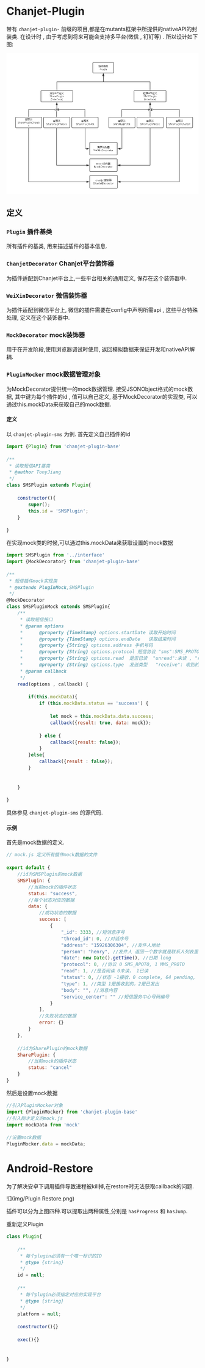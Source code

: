 # Chanjet-Plugin

带有 `chanjet-plugin-` 前缀的项目,都是在mutants框架中所提供的nativeAPI的封装类. 在设计时 , 由于考虑到将来可能会支持多平台(微信 , 钉钉等) . 所以设计如下图:



![设计图例](img/Plugin.png)



## 定义

### `Plugin` 插件基类

所有插件的基类, 用来描述插件的基本信息.



### `ChanjetDecorator` Chanjet平台装饰器

为插件适配到Chanjet平台上,一些平台相关的通用定义, 保存在这个装饰器中.



### `WeiXinDecorator` 微信装饰器

为插件适配到微信平台上, 微信的插件需要在config中声明所需api , 这些平台特殊处理, 定义在这个装饰器中.



### `MockDecorator` mock装饰器

用于在开发阶段,使用浏览器调试时使用, 返回模拟数据来保证开发和nativeAPI解耦.



### `PluginMocker` mock数据管理对象

为MockDecorator提供统一的mock数据管理. 接受JSONObject格式的mock数据, 其中键为每个插件的id , 值可以自己定义, 基于MockDecorator的实现类, 可以通过this.mockData来获取自己的mock数据.



#### 定义

以 `chanjet-plugin-sms` 为例. 首先定义自己插件的id

``` javascript
import {Plugin} from 'chanjet-plugin-base'

/**
 * 读取短信API基类
 * @author TonyJiang
 */
class SMSPlugin extends Plugin{

    constructor(){
        super();
        this.id = 'SMSPlugin';
    }

}
```



在实现mock类的时候,可以通过this.mockData来获取设置的mock数据

``` javascript
import SMSPlugin from '../interface'
import {MockDecorator} from 'chanjet-plugin-base'

/**
 * 短信插件mock实现类
 * @extends PluginMock,SMSPlugin
 */
@MockDecorator
class SMSPluginMock extends SMSPlugin{
    /**
     * 读取短信接口
     * @param options
     *      @property {TimeStamp} options.startDate 读取开始时间
     *      @property {TimeStamp} options.endDate   读取结束时间
     *      @property {String} options.address 手机号码
     *      @property {String} options.protocol 短信协议 "sms":SMS_PROTO , "mms":MMS_PROTO
     *      @property {String} options.read  是否已读  "unread":未读 , "read":已读
     *      @property {String} options.type  发送类型   "receive": 收到的短信 , "send" 发出的短信
     * @param callback
     */
    read(options , callback) {

        if(this.mockData){
            if (this.mockData.status == 'success') {

                let mock = this.mockData.data.success;
                callback({result: true, data: mock});

            } else {
                callback({result: false});
            }
        }else{
            callback({result : false});
        }


    }

}
```



具体参见 `chanjet-plugin-sms` 的源代码.







#### 示例

首先是mock数据的定义.

``` javascript
// mock.js 定义所有插件mock数据的文件

export default {
  	//id为SMSPlugin的mock数据
    SMSPlugin: {
      	//当前mock的插件状态
        status: "success",
		//每个状态对应的数据
        data: {
          	//成功状态的数据
            success: [
                {
                    "_id": 3333, //短消息序号
                    "thread_id": 0, //对话序号
                    "address": "15926306304", //发件人地址
                    "person": "henry", //发件人 返回一个数字就是联系人列表里的序号，陌生人为null
                    "date": new Date().getTime(), //日期 long
                    "protocol": 0, //协议 0 SMS_RPOTO, 1 MMS_PROTO
                    "read": 1, //是否阅读 0未读， 1已读
                    "status": 0, //状态 -1接收，0 complete, 64 pending, 128 failed
                    "type": 1, //类型 1是接收到的，2是已发出
                    "body": "", //消息内容
                    "service_center": "" //短信服务中心号码编号
                }
            ],
            //失败状态的数据
            error: {}
        }
    },

    //id为SharePlugin的mock数据
    SharePlugin: {
      	//当前mock的插件状态
      	status: "cancel"
    }
}
```



然后是设置mock数据

``` javascript
//引入PluginMocker对象
import {PluginMocker} from 'chanjet-plugin-base'
//引入刚才定义的mock.js
import mockData from 'mock'

//设置mock数据
PluginMocker.data = mockData;
```







# Android-Restore

为了解决安卓下调用插件导致进程被kill掉,在restore时无法获取callback的问题.



![](img/Plugin Restore.png)

插件可以分为上图四种.可以提取出两种属性,分别是 `hasProgress` 和 `hasJump`.

重新定义Plugin

```javascript
class Plugin{

    /**
     * 每个plugin必须有一个唯一标识的ID
     * @type {string}
     */
	id = null;

    /**
     * 每个plugin必须指定对应的实现平台
     * @type {string}
     */
	platform = null;

    constructor(){}

	exec(){}
	

}
```